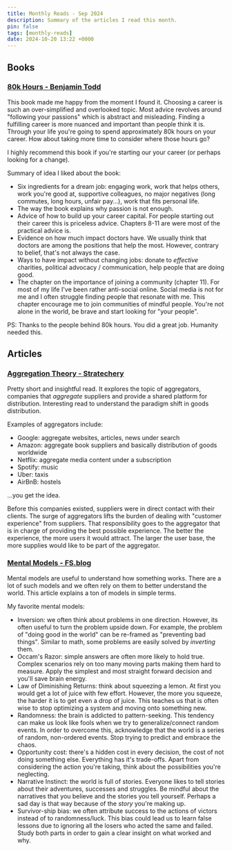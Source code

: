 ```yaml
---
title: Monthly Reads - Sep 2024
description: Summary of the articles I read this month.
pin: false
tags: [monthly-reads]
date: 2024-10-20 13:22 +0000
---
```


## Books

### [80k Hours - Benjamin Todd](https://80000hours.org/career-guide/)

This book made me happy from the moment I found it. Choosing a career is such an over-simplified and overlooked topic. Most advice revolves around "following your passions" which is abstract and misleading. Finding a fulfilling career is more nuanced and important than people think it is. Through your life you're going to spend approximately 80k hours on your career. How about taking more time to consider where those hours go?

I highly recommend this book if you're starting our your career (or perhaps looking for a change).

Summary of idea I liked about the book:

- Six ingredients for a dream job: engaging work, work that helps others, work you're good at, supportive colleagues, no major negatives (long commutes, long hours, unfair pay...), work that fits personal life.
- The way the book explains why passion is not enough.
- Advice of how to build up your career capital. For people starting out their career this is priceless advice. Chapters 8-11 are were most of the practical advice is.
- Evidence on how much impact doctors have. We usually think that doctors are among the positions that help the most. However, contrary to belief, that's not always the case.
- Ways to have impact without changing jobs: donate to _effective_ charities, political advocacy / communication, help people that are doing good.
- The chapter on the importance of joining a community (chapter 11). For most of my life I've been rather anti-social online. Social media is not for me and I often struggle finding people that resonate with me. This chapter encourage me to join communities of mindful people. You're not alone in the world, be brave and start looking for "your people".

PS: Thanks to the people behind 80k hours. You did a great job. Humanity needed this.

## Articles

### [Aggregation Theory - Stratechery](https://stratechery.com/2015/aggregation-theory/)

Pretty short and insightful read. It explores the topic of aggregators, companies that _aggregate_ suppliers and provide a shared platform for distribution. Interesting read to understand the paradigm shift in goods distribution.

Examples of aggregators include:

- Google: aggregate websites, articles, news under search
- Amazon: aggregate book suppliers and basically distribution of goods worldwide
- Netflix: aggregate media content under a subscription
- Spotify: music
- Uber: taxis
- AirBnB: hostels

...you get the idea.

Before this companies existed, suppliers were in direct contact with their clients. The surge of aggregators lifts the burden of dealing with "customer experience" from suppliers. That responsibility goes to the aggregator that is in charge of providing the best possible experience. The better the experience, the more users it would attract. The larger the user base, the more supplies would like to be part of the aggregator.

### [Mental Models - FS.blog](https://fs.blog/mental-models/)

Mental models are useful to understand how something works. There are a lot of such models and we often rely on them to better understand the world. This article explains a ton of models in simple terms.

My favorite mental models:

- Inversion: we often think about problems in one direction. However, its often useful to turn the problem upside down. For example, the problem of "doing good in the world" can be re-framed as "preventing bad things". Similar to math, some problems are easily solved by _inverting_ them.
- Occam's Razor: simple answers are often more likely to hold true. Complex scenarios rely on too many moving parts making them hard to measure. Apply the simplest and most straight forward decision and you'll save brain energy.
- Law of Diminishing Returns: think about squeezing a lemon. At first you would get a lot of juice with few effort. However, the more you squeeze, the harder it is to get even a drop of juice. This teaches us that is often wise to stop optimizing a system and moving onto something new.
- Randomness: the brain is addicted to pattern-seeking. This tendency can make us look like fools when we try to generalize/connect random events. In order to overcome this, acknowledge that the world is a series of random, non-ordered events. Stop trying to predict and embrace the chaos.
- Opportunity cost: there's a hidden cost in every decision, the cost of not doing something else. Everything has it's trade-offs. Apart from considering the action you're taking, think about the possibilities you're neglecting.
- Narrative Instinct: the world is full of stories. Everyone likes to tell stories about their adventures, successes and struggles. Be mindful about the narratives that you believe and the stories you tell yourself. Perhaps a sad day is that way because of the _story_ you're making up.
- Survivor-ship bias: we often attribute success to the actions of victors instead of to randomness/luck. This bias could lead us to learn false lessons due to ignoring all the losers who acted the same and failed. Study both parts in order to gain a clear insight on what worked and why.
